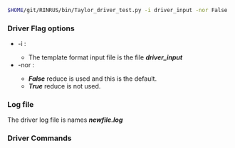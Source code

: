 


```bash
$HOME/git/RINRUS/bin/Taylor_driver_test.py -i driver_input -nor False 
``` 
### Driver Flag options
- -i <filename>:
  - The template format input file is the file **_driver_input_**  
- -nor <boolean>:
  - **_False_** reduce is used and this is the default.
  - **_True_** reduce is not used.

### Log file
The driver log file is names **_newfile.log_**
 
### Driver Commands
